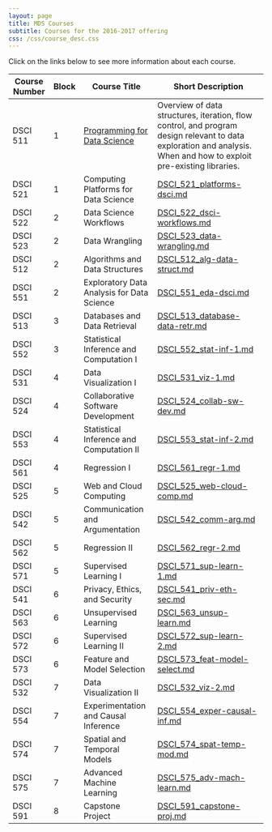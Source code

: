 ```yaml
---
layout: page
title: MDS Courses
subtitle: Courses for the 2016-2017 offering
css: /css/course_desc.css
---
```



Click on the links below to see more information about each course.

Course Number  |  Block  |  Course Title                                |  Short Description     
---------------|---------|----------------------------------------------|------------------------------------------------------------------
DSCI 511       |  1      |  [Programming for Data Science](/course-descriptions/DSCI_511_prog-dsci)                |  Overview of data structures, iteration, flow control, and program design relevant to data exploration and analysis. When and how to exploit pre-existing libraries.
DSCI 521       |  1      |  Computing Platforms for Data Science        |  [DSCI_521_platforms-dsci.md](/course-descriptions/DSCI_521_platforms-dsci/)        
DSCI 522       |  2      |  Data Science Workflows                      |  [DSCI_522_dsci-workflows.md](/course-descriptions/DSCI_522_dsci-workflows/)        
DSCI 523       |  2      |  Data Wrangling                              |  [DSCI_523_data-wrangling.md](/course-descriptions/DSCI_523_data-wrangling/)        
DSCI 512       |  2      |  Algorithms and Data Structures              |  [DSCI_512_alg-data-struct.md](/course-descriptions/DSCI_512_alg-data-struct/)      
DSCI 551       |  2      |  Exploratory Data Analysis for Data Science  |  [DSCI_551_eda-dsci.md](/course-descriptions/DSCI_551_eda-dsci/)                    
DSCI 513       |  3      |  Databases and Data Retrieval                |  [DSCI_513_database-data-retr.md](/course-descriptions/DSCI_513_database-data-retr/)
DSCI 552       |  3      |  Statistical Inference and Computation I     |  [DSCI_552_stat-inf-1.md](/course-descriptions/DSCI_552_stat-inf-1/)                
DSCI 531       |  4      |  Data Visualization I                        |  [DSCI_531_viz-1.md](/course-descriptions/DSCI_531_viz-1/)                          
DSCI 524       |  4      |  Collaborative Software Development          |  [DSCI_524_collab-sw-dev.md](/course-descriptions/DSCI_524_collab-sw-dev/)          
DSCI 553       |  4      |  Statistical Inference and Computation II    |  [DSCI_553_stat-inf-2.md](/course-descriptions/DSCI_553_stat-inf-2/)                
DSCI 561       |  4      |  Regression I                                |  [DSCI_561_regr-1.md](/course-descriptions/DSCI_561_regr-1/)                        
DSCI 525       |  5      |  Web and Cloud Computing                     |  [DSCI_525_web-cloud-comp.md](/course-descriptions/DSCI_525_web-cloud-comp/) 
DSCI 542       |  5      |  Communication and Argumentation             |  [DSCI_542_comm-arg.md](/course-descriptions/DSCI_542_comm-arg/)                    
DSCI 562       |  5      |  Regression II                               |  [DSCI_562_regr-2.md](/course-descriptions/DSCI_562_regr-2/)                        
DSCI 571       |  5      |  Supervised Learning I                       |  [DSCI_571_sup-learn-1.md](/course-descriptions/DSCI_571_sup-learn-1/)              
DSCI 541       |  6      |  Privacy, Ethics, and Security               |  [DSCI_541_priv-eth-sec.md](/course-descriptions/DSCI_541_priv-eth-sec/)            
DSCI 563       |  6      |  Unsupervised Learning                       |  [DSCI_563_unsup-learn.md](/course-descriptions/DSCI_563_unsup-learn/)              
DSCI 572       |  6      |  Supervised Learning II                      |  [DSCI_572_sup-learn-2.md](/course-descriptions/DSCI_572_sup-learn-2/)              
DSCI 573       |  6      |  Feature and Model Selection                 |  [DSCI_573_feat-model-select.md](/course-descriptions/DSCI_573_feat-model-select/)
DSCI 532       |  7      |  Data Visualization II                       |  [DSCI_532_viz-2.md](/course-descriptions/DSCI_532_viz-2/)                          
DSCI 554       |  7      |  Experimentation and Causal Inference        |  [DSCI_554_exper-causal-inf.md](/course-descriptions/DSCI_554_exper-causal-inf/)    
DSCI 574       |  7      |  Spatial and Temporal Models                 |  [DSCI_574_spat-temp-mod.md](/course-descriptions/DSCI_574_spat-temp-mod/)          
DSCI 575       |  7      |  Advanced Machine Learning                   |  [DSCI_575_adv-mach-learn.md](/course-descriptions/DSCI_575_adv-mach-learn/)        
DSCI 591       |  8      |  Capstone Project                            |  [DSCI_591_capstone-proj.md](/course-descriptions/DSCI_591_capstone-proj/)          
